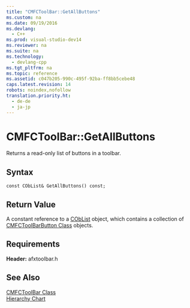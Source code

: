 ```yaml
---
title: "CMFCToolBar::GetAllButtons"
ms.custom: na
ms.date: 09/19/2016
ms.devlang: 
  - C++
ms.prod: visual-studio-dev14
ms.reviewer: na
ms.suite: na
ms.technology: 
  - devlang-cpp
ms.tgt_pltfrm: na
ms.topic: reference
ms.assetid: c047b205-990c-495f-92ba-ff8bb5cebe48
caps.latest.revision: 14
robots: noindex,nofollow
translation.priority.ht: 
  - de-de
  - ja-jp
---
```

# CMFCToolBar::GetAllButtons
Returns a read-only list of buttons in a toolbar.  
  
## Syntax  
  
```  
const CObList& GetAllButtons() const;  
```  
  
## Return Value  
 A constant reference to a [CObList](../vs140/CObList-Class.md) object, which contains a collection of [CMFCToolBarButton Class](../vs140/CMFCToolBarButton-Class.md) objects.  
  
## Requirements  
 **Header:** afxtoolbar.h  
  
## See Also  
 [CMFCToolBar Class](../Topic/CMFCToolBar%20Class.md)   
 [Hierarchy Chart](../vs140/Hierarchy-Chart.md)